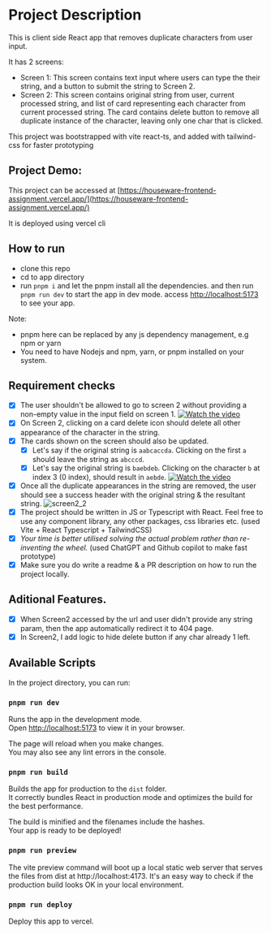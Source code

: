 # Project Description

This is client side React app that removes duplicate characters from user input.

It has 2 screens:
- Screen 1: This screen contains text input where users can type the their string, and a button to submit the string to Screen 2.
- Screen 2: This screen contains original string from user, current processed string, and list of card representing each character from current processed string. The card contains delete button to remove all duplicate instance of the character, leaving only one char that is clicked.

This project was bootstrapped with vite react-ts, and added with tailwind-css for faster prototyping

## Project Demo:
This project can be accessed at [https://houseware-frontend-assignment.vercel.app/](https://houseware-frontend-assignment.vercel.app/)

It is deployed using vercel cli

## How to run

- clone this repo
- cd to app directory
- run ```pnpm i``` and let the pnpm install all the dependencies. and then run ```pnpm run dev``` to start the app in dev mode. access [http://localhost:5173](http://localhost:5173) to see your app.

Note:
- pnpm here can be replaced by any js dependency management, e.g npm or yarn
- You need to have Nodejs and npm, yarn, or pnpm installed on your system.

## Requirement checks

- [x] The user shouldn't be allowed to go to screen 2 without providing a non-empty value in the input field on screen 1.
[![Watch the video](https://user-images.githubusercontent.com/113872927/227759036-b34024b3-81a1-4682-9d50-764a9c7350a1.png)](https://s1.webmshare.com/9xED4.webm)
- [x] On Screen 2, clicking on a card delete icon should delete all other appearance of the character in the string. 
- [x] The cards shown on the screen should also be updated. 
  - [x] Let's say if the original string is `aabcaccda`. Clicking on the first `a` should leave the string as `abcccd`. 
  - [x] Let's say the original string is `baebdeb`. Clicking on the character `b` at index 3 (0 index), should result in `aebde`.
  [![Watch the video](https://user-images.githubusercontent.com/113872927/227759065-3ab177ce-c46e-4dba-817c-63652edfc5b6.png)](https://s1.webmshare.com/N79wg.webm)
- [x] Once all the duplicate appearances in the string are removed, the user should see a success header with the original string & the resultant string.
![screen2_2](https://user-images.githubusercontent.com/113872927/227759148-6076b1b0-05eb-4782-ac85-1ccd8e644fdc.png)
- [x] The project should be written in JS or Typescript with React. Feel free to use any component library, any other packages, css libraries etc. (used Vite + React Typescript + TailwindCSS)
- [x] *Your time is better utilised solving the actual problem rather than re-inventing the wheel.* (used ChatGPT and Github copilot to make fast prototype)
- [x] Make sure you do write a readme & a PR description on how to run the project locally.

## Aditional Features.
- [x] When Screen2 accessed by the url and user didn't provide any string param, then the app automatically redirect it to 404 page.
- [x] In Screen2, I add logic to hide delete button if any char already 1 left.

## Available Scripts

In the project directory, you can run:

### `pnpm run dev`

Runs the app in the development mode.\
Open [http://localhost:5173](http://localhost:5173) to view it in your browser.

The page will reload when you make changes.\
You may also see any lint errors in the console.

### `pnpm run build`

Builds the app for production to the `dist` folder.\
It correctly bundles React in production mode and optimizes the build for the best performance.

The build is minified and the filenames include the hashes.\
Your app is ready to be deployed!

### `pnpm run preview`

The vite preview command will boot up a local static web server that serves the files from dist at http://localhost:4173. It's an easy way to check if the production build looks OK in your local environment.

### `pnpm run deploy`

Deploy this app to vercel.
